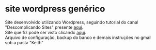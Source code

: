 # site wordpress genérico
Site desenvolvido utilizando Wordpress, seguindo tutorial do canal "Descomplicando Sites" presente <a href='https://www.youtube.com/watch?v=b_MWSiyqQrA&list=PLeHWwDbU95sOHItsheSOa_TWwNbfcTaWc'>aqui</a>. <br>
Site que fiz pode ser visto clicando <a href='https://luizarodrigues399.github.io/wordpress/'>aqui</a>.<br>
Arquivo de configuração, backup do banco e demais instruções no gmail sob a pasta "Keith"
